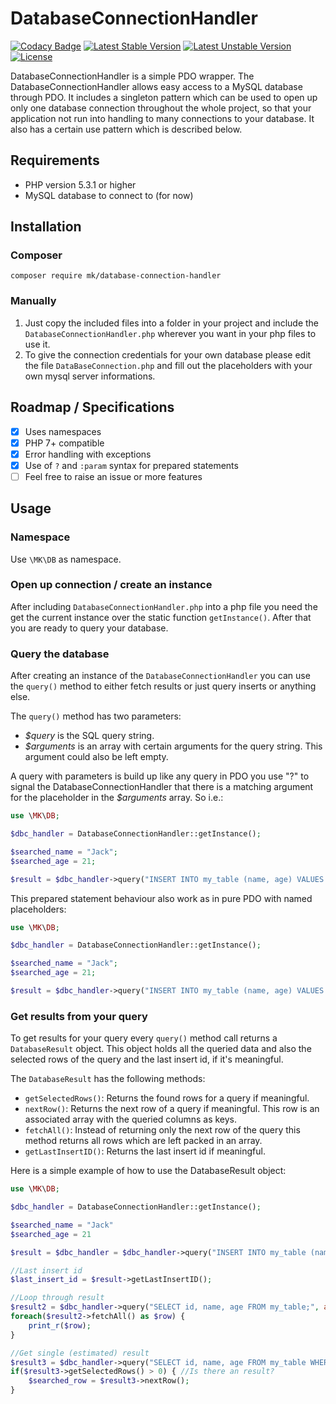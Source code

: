 # DatabaseConnectionHandler

[![Codacy Badge](https://api.codacy.com/project/badge/Grade/e6c3cdbac6ec404c8c760ae9c2990026)](https://www.codacy.com/app/Mo0812/DatabaseConnectionHandler?utm_source=github.com&utm_medium=referral&utm_content=Mo0812/DatabaseConnectionHandler&utm_campaign=Badge_Grade)
[![Latest Stable Version](https://poser.pugx.org/mk/database-connection-handler/v/stable)](https://packagist.org/packages/mk/database-connection-handler)
[![Latest Unstable Version](https://poser.pugx.org/mk/database-connection-handler/v/unstable)](https://packagist.org/packages/mk/database-connection-handler)
[![License](https://img.shields.io/github/license/Mo0812/MKHal.svg)](https://img.shields.io/github/license/Mo0812/MKHal.svg)

DatabaseConnectionHandler is a simple PDO wrapper. The DatabaseConnectionHandler allows easy access to a MySQL database through PDO. It includes a singleton pattern which can be used to open up only one database connection throughout the whole project, so that your application not run into handling to many connections to your database. It also has a certain use pattern which is described below.

## Requirements

-   PHP version 5.3.1 or higher
-   MySQL database to connect to (for now)

## Installation

### Composer

`composer require mk/database-connection-handler`

### Manually

1. Just copy the included files into a folder in your project and include the `DatabaseConnectionHandler.php` wherever you want in your php files to use it.
2. To give the connection credentials for your own database please edit the file `DataBaseConnection.php` and fill out the placeholders with your own mysql server informations.

## Roadmap / Specifications

-   [x] Uses namespaces
-   [x] PHP 7+ compatible
-   [x] Error handling with exceptions
-   [x] Use of `?` and `:param` syntax for prepared statements
-   [ ] Feel free to raise an issue or more features

## Usage

### Namespace

Use `\MK\DB` as namespace.

### Open up connection / create an instance

After including `DatabaseConnectionHandler.php` into a php file you need the get the current instance over the static function `getInstance()`. After that you are ready to query your database.

### Query the database

After creating an instance of the `DatabaseConnectionHandler` you can use the `query()` method to either fetch results or just query inserts or anything else.

The `query()` method has two parameters:

-   _\$query_ is the SQL query string.
-   _\$arguments_ is an array with certain arguments for the query string. This argument could also be left empty.

A query with parameters is build up like any query in PDO you use "?" to signal the DatabaseConnectionHandler that there is a matching argument for the placeholder in the _\$arguments_ array. So i.e.:

```php
use \MK\DB;

$dbc_handler = DatabaseConnectionHandler::getInstance();

$searched_name = "Jack";
$searched_age = 21;

$result = $dbc_handler->query("INSERT INTO my_table (name, age) VALUES (?, ?);", array($searched_name, $searched_age));
```

This prepared statement behaviour also work as in pure PDO with named placeholders:

```php
use \MK\DB;

$dbc_handler = DatabaseConnectionHandler::getInstance();

$searched_name = "Jack";
$searched_age = 21;

$result = $dbc_handler->query("INSERT INTO my_table (name, age) VALUES (:name, :age);", array(":name" => $searched_name, ":age" => $searched_age));
```

### Get results from your query

To get results for your query every `query()` method call returns a `DatabaseResult` object. This object holds all the queried data and also the selected rows of the query and the last insert id, if it's meaningful.

The `DatabaseResult` has the following methods:

-   `getSelectedRows()`: Returns the found rows for a query if meaningful.
-   `nextRow()`: Returns the next row of a query if meaningful. This row is an associated array with the queried columns as keys.
-   `fetchAll()`: Instead of returning only the next row of the query this method returns all rows which are left packed in an array.
-   `getLastInsertID()`: Returns the last insert id if meaningful.

Here is a simple example of how to use the DatabaseResult object:

```php
use \MK\DB;

$dbc_handler = DatabaseConnectionHandler::getInstance();

$searched_name = "Jack"
$searched_age = 21

$result = $dbc_handler = $dbc_handler->query("INSERT INTO my_table (name, age) VALUES (?, ?);", array($searched_name, $searched_age));

//Last insert id
$last_insert_id = $result->getLastInsertID();

//Loop through result
$result2 = $dbc_handler->query("SELECT id, name, age FROM my_table;", array());
foreach($result2->fetchAll() as $row) {
    print_r($row);
}

//Get single (estimated) result
$result3 = $dbc_handler->query("SELECT id, name, age FROM my_table WHERE name = ?;", array($searched_name));
if($result3->getSelectedRows() > 0) { //Is there an result?
    $searched_row = $result3->nextRow();
}
```
